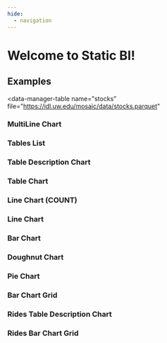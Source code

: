 ```yaml
---
hide:
  - navigation
---
```


# Welcome to Static BI!

## Examples


<div>
<data-manager>

  <data-manager-table
    name="stocks"
    file="https://idl.uw.edu/mosaic/data/stocks.parquet"
  ></data-manager-table>

  <!-- <data-manager-table
    name="rides"
    file="https://idl.uw.edu/mosaic-datasets/data/nyc-rides-2010.parquet"
  ></data-manager-table> -->

</data-manager>
</div>


### MultiLine Chart
<div>
<line-chart
  table="stocks"
  dimension="Date"
  breakdown_dimension="Symbol"
  measure="max(close)"
>
</line-chart>
</div>


### Tables List
<div>
<tables-list-chart></tables-list-chart>
</div>


### Table Description Chart
<div>
<table-description-chart table="stocks"></table-description-chart>
</div>


### Table Chart
<div>
<table-chart
  table="stocks"
  limit="10"
  dimensions="date, symbol"
  measures="sum(volume), sum(close)"
  order_by="date desc"
>
</table-chart>
</div>


### Line Chart (COUNT)
<div>
<line-chart
  table="stocks"
  dimension="strftime(Date, '%Y-%m')"
  measure="count(*)"
  limit="500"
  order_by="strftime(Date, '%Y-%m')"
>
</line-chart>
</div>



### Line Chart
<div>
<line-chart
  table="stocks"
  dimension="strftime(Date, '%Y-%m')"
  measure="sum(Close)"
  limit="500"
  order_by="strftime(Date, '%Y-%m')"
>
</line-chart>
</div>


### Bar Chart
<div>
<bar-chart
  table="stocks"
  dimension="Symbol"
  measure="max(Close)"
  limit="10"
  order_by="max(Close) desc"
>
</bar-chart>
</div>


### Doughnut Chart
<div>
<doughnut-chart
  table="stocks"
  dimension="Symbol"
  measure="max(Close)"
  limit="10"
  order_by="max(Close) desc"
>
</doughnut-chart>
</div>


### Pie Chart
<div>
<pie-chart
  table="stocks"
  dimension="Symbol"
  measure="max(Close)"
  limit="10"
  order_by="max(Close) desc"
>
</pie-chart>
</div>


### Bar Chart Grid
<div>
<bar-chart-grid
  table="stocks"
  measure="max(Close)"
  limit="10"
  order_by="max(Close) desc"
>
</bar-chart-grid>
</div>



### Rides Table Description Chart
<div>
<table-description-chart table="rides"></table-description-chart>
</div>


### Rides Bar Chart Grid
<div>
<bar-chart-grid
  table="rides"
  measure="count(*)"
  limit="10"
  order_by="count(*) desc"
>
</bar-chart-grid>
</div>


<script type="module" src="dist/data_manager.js"></script>
<script type="module" src="dist/charts.js"></script>